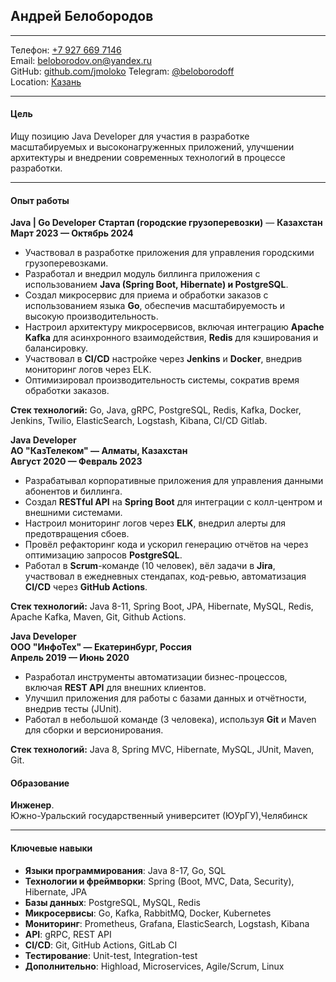 ## Андрей Белобородов
___
  
Телефон: [+7 927 669 7146]()    
Email: [beloborodov.on@yandex.ru](mailto:beloborodov.on@yandex.ru)  
GitHub: [github.com/jmoloko](https://github.com/jmoloko)
Telegram: [@beloborodoff]()  
Location: [Казань]()  

---
#### Цель

Ищу позицию Java Developer для участия в разработке масштабируемых и высоконагруженных приложений, улучшении архитектуры и внедрении современных технологий в процессе разработки.

---
#### Опыт работы

**Java | Go Developer** 
**Стартап (городские грузоперевозки)** — **Казахстан**  
**Март 2023 — Октябрь 2024**

- Участвовал в разработке приложения для управления городскими грузоперевозками.
- Разработал и внедрил модуль биллинга приложения с использованием **Java (Spring Boot, Hibernate) и PostgreSQL**.
- Создал микросервис для приема и обработки заказов с использованием языка **Go**, обеспечив масштабируемость и высокую производительность.
- Настроил архитектуру микросервисов, включая интеграцию **Apache Kafka** для асинхронного взаимодействия, **Redis** для кэширования и балансировку.
- Участвовал в **CI/CD** настройке через **Jenkins** и **Docker**, внедрив мониторинг логов через ELK.
- Оптимизировал производительность системы, сократив время обработки заказов.

**Стек технологий:** Go, Java, gRPC, PostgreSQL, Redis, Kafka, Docker, Jenkins, Twilio, ElasticSearch, Logstash, Kibana, CI/CD Gitlab.
    
**Java Developer**  
**АО "КазТелеком" — Алматы, Казахстан**  
**Август 2020 — Февраль 2023**

- Разрабатывал корпоративные приложения для управления данными абонентов и биллинга.
- Создал **RESTful API** на **Spring Boot** для интеграции с колл-центром и внешними системами.
- Настроил мониторинг логов через **ELK**, внедрил алерты для предотвращения сбоев.
- Провёл рефакторинг кода и ускорил генерацию отчётов на через оптимизацию запросов **PostgreSQL**.
- Работал в **Scrum**-команде (10 человек), вёл задачи в **Jira**, участвовал в ежедневных стендапах, код-ревью, автоматизация **CI/CD** через **GitHub Actions**.

**Стек технологий:** Java 8-11, Spring Boot, JPA, Hibernate, MySQL, Redis, Apache Kafka, Maven, Git, Github Actions.
    
**Java Developer**  
**ООО "ИнфоТех" — Екатеринбург, Россия**  
**Апрель 2019 — Июнь 2020**

- Разработал инструменты автоматизации бизнес-процессов, включая **REST API** для внешних клиентов.
- Улучшил приложения для работы с базами данных и отчётности, внедрив тесты (JUnit).
- Работал в небольшой команде (3 человека), используя **Git** и Maven для сборки и версионирования.

**Стек технологий:** Java 8, Spring MVC, Hibernate, MySQL, JUnit, Maven, Git.
    

#### Образование

**Инженер**.  
Южно-Уральский государственный университет (ЮУрГУ),Челябинск  

---
#### Ключевые навыки

- **Языки программирования**: Java 8-17, Go, SQL
- **Технологии и фреймворки**: Spring (Boot, MVC, Data, Security), Hibernate, JPA
- **Базы данных**: PostgreSQL, MySQL, Redis  
- **Микросервисы**: Go, Kafka, RabbitMQ, Docker, Kubernetes  
- **Мониторинг**: Prometheus, Grafana, ElasticSearch, Logstash, Kibana
- **API**: gRPC, REST API
- **CI/CD**: Git, GitHub Actions, GitLab CI  
- **Тестирование**: Unit-test, Integration-test  
- **Дополнительно**: Highload, Microservices, Agile/Scrum, Linux

